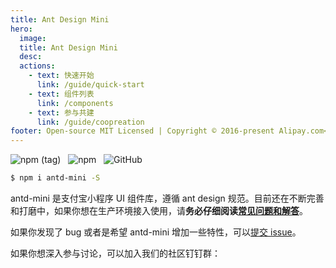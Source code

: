 ```yaml
---
title: Ant Design Mini
hero:
  image: 
  title: Ant Design Mini
  desc: 
  actions:
    - text: 快速开始
      link: /guide/quick-start
    - text: 组件列表
      link: /components
    - text: 参与共建
      link: /guide/coopreation
footer: Open-source MIT Licensed | Copyright © 2016-present Alipay.com<br />Powered by [dumi](https://d.umijs.org)
---
```


![npm (tag)](https://img.shields.io/npm/v/antd-mini)
&nbsp;
![npm](https://img.shields.io/npm/dw/antd-mini)
&nbsp;
![GitHub](https://img.shields.io/github/license/ant-design/ant-design-mini)

```bash
$ npm i antd-mini -S
```

antd-mini 是支付宝小程序 UI 组件库，遵循 ant design 规范。目前还在不断完善和打磨中，如果你想在生产环境接入使用，请**务必仔细阅读[常见问题和解答](/guide/faq)**。


如果你发现了 bug 或者是希望 antd-mini 增加一些特性，可以[提交 issue](https://github.com/ant-design/)。


如果你想深入参与讨论，可以加入我们的社区钉钉群：

